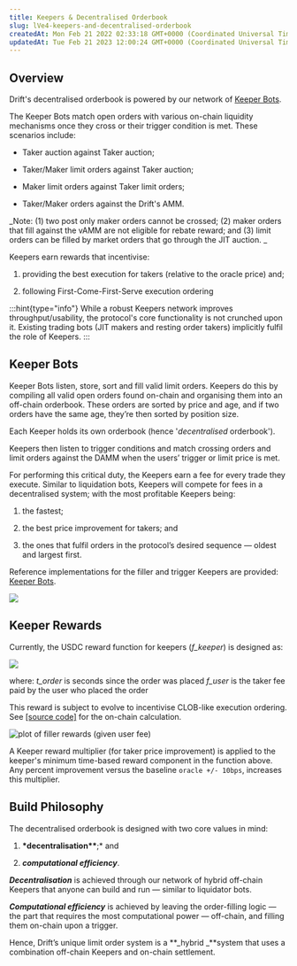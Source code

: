 ```yaml
---
title: Keepers & Decentralised Orderbook
slug: lVe4-keepers-and-decentralised-orderbook
createdAt: Mon Feb 21 2022 02:33:18 GMT+0000 (Coordinated Universal Time)
updatedAt: Tue Feb 21 2023 12:00:24 GMT+0000 (Coordinated Universal Time)
---
```


## Overview

Drift's decentralised orderbook is powered by our network of [Keeper Bots](<./3 Keeper Bots.md>). &#x20;

The Keeper Bots match open orders with various on-chain liquidity mechanisms once they cross or their trigger condition is met. These scenarios include:

-   Taker auction against Taker auction;

-   Taker/Maker limit orders against Taker auction;

-   Maker limit orders against Taker limit orders;

-   Taker/Maker orders against the Drift's AMM.

_Note: (1) two post only maker orders cannot be crossed; (2) maker orders that fill against the vAMM are not eligible for rebate reward; and (3) limit orders can be filled by market orders that go through the JIT auction. _

Keepers earn rewards that incentivise:

1.  providing the best execution for takers (relative to the oracle price) and;

2.  following First-Come-First-Serve execution ordering

:::hint{type="info"}
While a robust Keepers network improves throughput/usability, the protocol's core functionality is not crunched upon it. Existing trading bots (JIT makers and resting order takers) implicitly fulfil the role of Keepers.
:::

## Keeper Bots

Keeper Bots listen, store, sort and fill valid limit orders. Keepers do this by compiling all valid open orders found on-chain and organising them into an off-chain orderbook. These orders are sorted by price and age, and if two orders have the same age, they’re then sorted by position size.

Each Keeper holds its own orderbook (hence '_decentralised_ orderbook').&#x20;

Keepers then listen to trigger conditions and match crossing orders and limit orders against the DAMM when the users’ trigger or limit price is met.

For performing this critical duty, the Keepers earn a fee for every trade they execute. Similar to liquidation bots, Keepers will compete for fees in a decentralised system; with the most profitable Keepers being:

1.  the fastest;

2.  the best price improvement for takers; and

3.  the ones that fulfil orders in the protocol’s desired sequence — oldest and largest first.

Reference implementations for the filler and trigger Keepers are provided: [Keeper Bots](<./3 Keeper Bots.md>).&#x20;

![](../../static/assets/_7EXFtBAy_tQDOSdL_VIL_image.png)

## Keeper Rewards

Currently, the USDC reward function for keepers (_f_keeper_) is designed as:

![](https://archbee.imgix.net/ps_9Ff-LBbQB7IaXI3f3F/7X0tYmUqT218-A0gfXSz-_image.png)

where:
_t_order_ is seconds since the order was placed
_f_user_ is the taker fee paid by the user who placed the order

This reward is subject to evolve to incentivise CLOB-like execution ordering. See [\[source code\]](https://github.com/drift-labs/protocol-v1/blob/c748c64fcfa6d7fd5aba72f7021218dd6aaa02f0/programs/clearing_house/src/math/fees.rs#L257) for the on-chain calculation.

![plot of filler rewards (given user fee)](../../static/assets/fE8crUZ8eZ9vqRg8SShhi_newplot-24.png)

A Keeper reward multiplier (for taker price improvement) is applied to the keeper's minimum time-based reward component in the function above. Any percent improvement versus the baseline `oracle +/- 10bps`, increases this multiplier.

## Build Philosophy

The decentralised orderbook is designed with two core values in mind:

1.  **\*decentralisation\*\***;\* and

2.  **_computational efficiency_**.

**_Decentralisation_** is achieved through our network of hybrid off-chain Keepers that anyone can build and run — similar to liquidator bots.

**_Computational efficiency_** is achieved by leaving the order-filling logic — the part that requires the most computational power — off-chain, and filling them on-chain upon a trigger.

Hence, Drift’s unique limit order system is a **_hybrid _**system that uses a combination off-chain Keepers and on-chain settlement.
